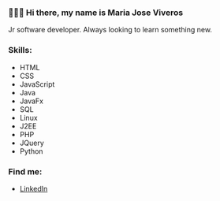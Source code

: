 ### 🙋🏻‍♀️ Hi there, my name is Maria Jose Viveros

Jr software developer. Always looking to learn something new.

### Skills:
- HTML
- CSS
- JavaScript
- Java
- JavaFx
- SQL
- Linux
- J2EE
- PHP
- JQuery
- Python

### Find me:
- [LinkedIn](https://www.linkedin.com/in/mariaviveros/)

<!--
**MariaViveros/MariaViveros** is a ✨ _special_ ✨ repository because its `README.md` (this file) appears on your GitHub profile.

Here are some ideas to get you started:

- 🔭 I’m currently working on ...
- 🌱 I’m currently learning ...
- 👯 I’m looking to collaborate on ...
- 🤔 I’m looking for help with ...
- 💬 Ask me about ...
- 📫 How to reach me: ...
- 😄 Pronouns: ...
- ⚡ Fun fact: ...
-->
